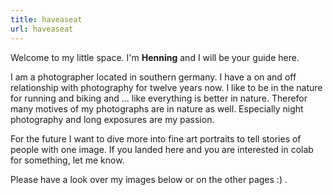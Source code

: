 ```yaml
---
title: haveaseat
url: haveaseat
---
```


Welcome to my little space. I'm **Henning** and I will be your guide here.

I am a photographer located in southern germany. I have a on and off relationship with photography for twelve years now. I like to be in the nature for running and biking and ... like everything is better in nature. Therefor many motives of my photographs are in nature as well. Especially night photography and long exposures are my passion.

For the future I want to dive more into fine art portraits to tell stories of people with one image. If you landed here and you are interested in colab for something, let me know.

Please have a look over my images below or on the other pages :) .